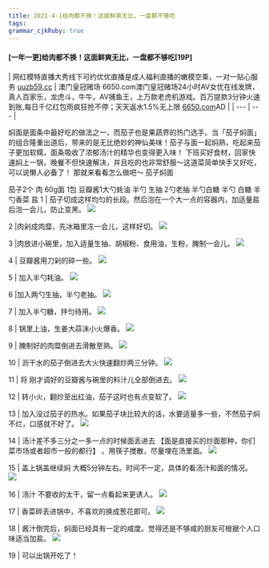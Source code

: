 ```yaml
---
title: 2021-4-1给肉都不换！这面鲜爽无比，一盘都不够吃
tags: 
grammar_cjkRuby: true
---
```



#### [一年一更]给肉都不换！这面鲜爽无比，一盘都不够吃[19P]

| 网红模特直播大秀线下可约优优直播是成人福利直播的嫩模空乘，一对一贴心服务
[uuzb59.cc](https://uuzb59.cc/?channelCode=caoliu) | 澳门皇冠赌场 6650.com澳门皇冠赌场24小时AV女忧在线发牌，真人百家乐，龙虎斗，牛牛，AV捕鱼王，上万款老虎机游戏。百万提款3分钟火速到账,每日千亿红包雨疯狂抢不停；天天返水1.5%无上限
[6650.com](https://www.lul8.com/jiba123.htm)AD |
| --- | --- |

​焖面是面条中最好吃的做法之一，而茄子也是果蔬界的热门选手。当「茄子焖面」的组合隆重出道后，带来的是无比绝妙的神仙美味！茄子与面一起焖熟，吃起来茄子更加软糯，面条吸收了浓郁汤汁的精华也变得更入味！
下班买好食材，回家快速焖上一锅，晚餐不但快速解决，并且吃的也非常舒服～这道菜简单快手又好吃，可以说懒人必备了！
那就来看看怎么做吧～
茄子焖面

茄子2个
肉 60g面 1包
豆瓣酱1大勺蚝油 半勺
生抽 2勺老抽 半勺白糖 半勺
白糖 半勺香菜 盐
1 | 茄子切成这样均匀的长段。然后泡在一个大一点的容器内，加适量盐后泡一会儿，防止变黑。
![](https://xsimg.xyz/i/2021/03/28/hfkp7c.jpg) 

2 |肉剁成肉糜，先冰箱里冻一会儿，这样好切。
![](https://xsimg.xyz/i/2021/03/28/hfkzhb.jpg) 

3 |肉放进小碗里，加入适量生抽、胡椒粉、食用油，生粉，腌制一会儿。
![](https://xsimg.xyz/i/2021/03/28/hfl70i.jpg) 

4 | 豆瓣酱用刀剁的碎一些。
![](https://xsimg.xyz/i/2021/03/28/hfljmm.jpg) 

5 | 加入半勺耗油。
![](https://xsimg.xyz/i/2021/03/28/hflppb.jpg) 

6 |加入两勺生抽，半勺老抽。
![](https://xsimg.xyz/i/2021/03/28/hfm2eo.jpg) 

7 | 加入半勺糖，拌匀待用。
![](https://xsimg.xyz/i/2021/03/28/hfmhek.jpg) 

8 | 锅里上油，生姜大蒜沫小火爆香。
![](https://xsimg.xyz/i/2021/03/28/hfmudo.jpg) 

9 | 腌制好的肉糜倒进去滑散至熟。
![](https://xsimg.xyz/i/2021/03/28/hfn99p.jpg) 

10 | 沥干水的茄子倒进去大火快速翻炒两三分钟。
![](https://xsimg.xyz/i/2021/03/28/hfnjrp.jpg) 

11 | 将 刚才调好的豆瓣酱与碗里的料汁儿全部倒进去。
![](https://xsimg.xyz/i/2021/03/28/hfnunj.jpg) 

12 | 转小火，翻炒至出红油，茄子这时也有点变软了。
![](https://xsimg.xyz/i/2021/03/28/hfocuc.jpg) 

13 | 加入没过茄子的热水。如果茄子块比较大的话，水要适量多一些，不然茄子焖不烂，口感就不好了。
![](https://xsimg.xyz/i/2021/03/28/hfoie4.jpg) 

14 | 汤汁差不多三分之一多一点的时候面丢进去 【面是直接买的炒面那种，你们菜市场或者超市一般的都行】 。用筷子搅散，尽量埋在汤里面。
![](https://xsimg.xyz/i/2021/03/28/hfoqc1.jpg) 

15 | 盖上锅盖继续焖 大概5分钟左右。时间不一定，具体的看汤汁和面的情况。
![](https://xsimg.xyz/i/2021/03/28/hfpa5f.jpg) 

16 | 汤汁 不要收的太干，留一点看起来更诱人。
![](https://xsimg.xyz/i/2021/03/28/hfpcw2.jpg) 

17 | 香菜碎丢进锅中，不喜欢的换成葱花即可。
![](https://xsimg.xyz/i/2021/03/28/hfpsts.jpg) 

18 | 酱汁倒完后，焖面已经具有一定的咸度。觉得还是不够咸的厨友可根据个人口味适当加盐。
![](https://xsimg.xyz/i/2021/03/28/hfq55p.jpg) 

19 | 可以出锅开吃了！